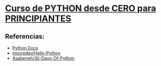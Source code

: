 # [Curso de PYTHON desde CERO para PRINCIPIANTES](https://www.youtube.com/watch?v=Kp4Mvapo5kc)

## Referencias:
- [Python Docs](https://docs.python.org/es/3.11/tutorial/introduction.html)
- [mouredev/Hello-Python](https://github.com/mouredev/Hello-Python)
- [Asabeneh/30-Days-Of-Python](https://github.com/Asabeneh/30-Days-Of-Python)